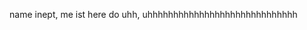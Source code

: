 name inept, me ist here do uhh, uhhhhhhhhhhhhhhhhhhhhhhhhhhhhh

<!---
anonymousr3x/anonymousr3x is a ✨ special ✨ repository because its `README.md` (this file) appears on your GitHub profile.
You can click the Preview link to take a look at your changes.
--->
